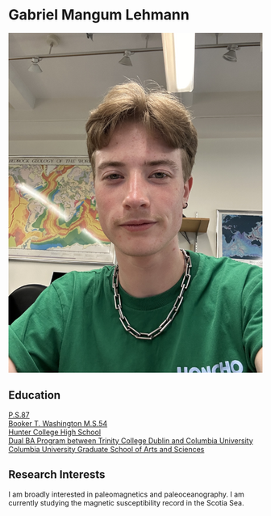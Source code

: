 # Gabriel Mangum Lehmann
![photo of me](IMG_5540.JPG)
## Education
[P.S.87](https://www.ps87.info/) <br> 
[Booker T. Washington M.S.54](https://www.ms54.org/) <br>
[Hunter College High School](https://www.hunterschools.org/welcome-to-hunter-college-high-school) <br>
[Dual BA Program between Trinity College Dublin and Columbia University](https://tcd.gs.columbia.edu/)<br>
[Columbia University Graduate School of Arts and Sciences](https://www.gsas.columbia.edu/)<br> 
## Research Interests
I am broadly interested in paleomagnetics and paleoceanography. I am currently studying the magnetic susceptibility record in the Scotia Sea.  